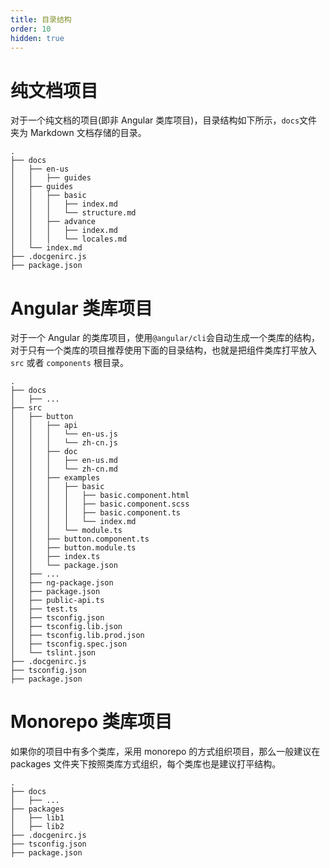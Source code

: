 ```yaml
---
title: 目录结构
order: 10
hidden: true
---
```


# 纯文档项目

对于一个纯文档的项目(即非 Angular 类库项目)，目录结构如下所示，`docs`文件夹为 Markdown 文档存储的目录。
```
.
├── docs
│   ├── en-us
│   │   ├── guides
│   ├── guides
│   │   ├── basic
│   │   │   ├── index.md
│   │   │   └── structure.md
│   │   ├── advance
│   │   │   ├── index.md
│   │   │   └── locales.md
│   └── index.md
├── .docgenirc.js
├── package.json
```

# Angular 类库项目
对于一个 Angular 的类库项目，使用`@angular/cli`会自动生成一个类库的结构，对于只有一个类库的项目推荐使用下面的目录结构，也就是把组件类库打平放入 `src` 或者 `components` 根目录。

```
.
├── docs
│   ├── ...
├── src
│   ├── button
│   │   ├── api
│   │   │   └── en-us.js
│   │   │   └── zh-cn.js
│   │   ├── doc
│   │   │   ├── en-us.md
│   │   │   └── zh-cn.md
│   │   ├── examples
│   │   │   ├── basic
│   │   │   │   ├── basic.component.html
│   │   │   │   ├── basic.component.scss
│   │   │   │   ├── basic.component.ts
│   │   │   │   └── index.md
│   │   │   └── module.ts
│   │   ├── button.component.ts
│   │   ├── button.module.ts
│   │   ├── index.ts
│   │   └── package.json
│   ├── ...
│   ├── ng-package.json
│   ├── package.json
│   ├── public-api.ts
│   ├── test.ts
│   ├── tsconfig.json
│   ├── tsconfig.lib.json
│   ├── tsconfig.lib.prod.json
│   ├── tsconfig.spec.json
│   └── tslint.json
├── .docgenirc.js
├── tsconfig.json
├── package.json
```

# Monorepo 类库项目

如果你的项目中有多个类库，采用 monorepo 的方式组织项目，那么一般建议在 packages 文件夹下按照类库方式组织，每个类库也是建议打平结构。

```
.
├── docs
│   ├── ...
├── packages
│   ├── lib1
│   ├── lib2
├── .docgenirc.js
├── tsconfig.json
├── package.json
```
